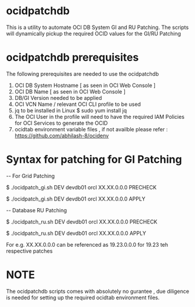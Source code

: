 # ocidpatchdb
This is a utility to automate OCI DB System GI and RU Patching.
The scripts will dynamically pickup the required OCID values for the GI/RU Patching

# ocidpatchdb prerequisites
The following prerequisites are needed to use the ocidpatchdb
  1) OCI DB System Hostname [ as seen in OCI Web Console ]
  2) OCI DB Name            [ as seen in OCI Web Console ]
  3) DB/GI Version needed to be applied
  4) OCI VCN Name / relevant OCI CLI profile to be used
  5) jq to be installed in Linux 
    $ sudo yum install jq
  6) The OCI User in the profile will need to have the required IAM Policies for OCI Services to generate the OCID
  7) ocidtab environment variable files , if not availble  please refer : https://github.com/abhilash-8/ocidenv    
  
# Syntax for patching for GI Patching

-- For Grid Patching

$ ./ocidpatch_gi.sh DEV devdb01 orcl XX.XX.0.0.0 PRECHECK

$ ./ocidpatch_gi.sh DEV devdb01 orcl XX.XX.0.0.0 APPLY

-- Database RU Patching 

$ ./ocidpatch_ru.sh DEV devdb01 orcl XX.XX.0.0.0 PRECHECK

$ ./ocidpatch_ru.sh DEV devdb01 orcl XX.XX.0.0.0 APPLY

For e.g. XX.XX.0.0.0 can be referenced as 19.23.0.0.0 for 19.23 teh respective patches

# NOTE
The ocidpatchdb scripts comes with absolutely no gurantee , due diligence is needed for setting up the required ocidtab environment files.

